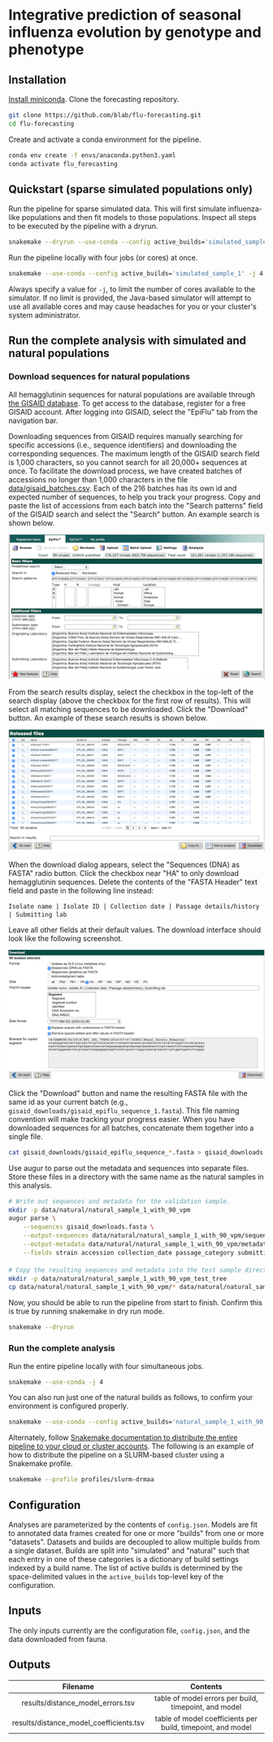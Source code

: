 # Integrative prediction of seasonal influenza evolution by genotype and phenotype

## Installation

[Install miniconda](https://conda.io/miniconda.html).
Clone the forecasting repository.

```bash
git clone https://github.com/blab/flu-forecasting.git
cd flu-forecasting
```

Create and activate a conda environment for the pipeline.

```bash
conda env create -f envs/anaconda.python3.yaml
conda activate flu_forecasting
```

## Quickstart (sparse simulated populations only)

Run the pipeline for sparse simulated data.
This will first simulate influenza-like populations and then fit models to those populations.
Inspect all steps to be executed by the pipeline with a dryrun.

```bash
snakemake --dryrun --use-conda --config active_builds='simulated_sample_1'
```

Run the pipeline locally with four jobs (or cores) at once.

```bash
snakemake --use-conda --config active_builds='simulated_sample_1' -j 4
```

Always specify a value for `-j`, to limit the number of cores available to the simulator.
If no limit is provided, the Java-based simulator will attempt to use all available cores and may cause headaches for you or your cluster's system administrator.

## Run the complete analysis with simulated and natural populations

### Download sequences for natural populations

All hemagglutinin sequences for natural populations are available through [the GISAID database](https://www.gisaid.org/).
To get access to the database, register for a free GISAID account.
After logging into GISAID, select the "EpiFlu" tab from the navigation bar.

Downloading sequences from GISAID requires manually searching for specific accessions (i.e., sequence identifiers) and downloading the corresponding sequences.
The maximum length of the GISAID search field is 1,000 characters, so you cannot search for all 20,000+ sequences at once.
To facilitate the download process, we have created batches of accessions no longer than 1,000 characters in the file [data/gisaid_batches.csv](data/gisaid_batches.csv).
Each of the 216 batches has its own id and expected number of sequences, to help you track your progress.
Copy and paste the list of accessions from each batch into the "Search patterns" field of the GISAID search and select the "Search" button.
An example search is shown below.

![Example GISAID search for a single batch](docs/figures/example-gisaid-search.png)

From the search results display, select the checkbox in the top-left of the search display (above the checkbox for the first row of results).
This will select all matching sequences to be downloaded.
Click the "Download" button.
An example of these search results is shown below.

![Example GISAID search for a single batch](docs/figures/example-gisaid-select-to-download.png)

When the download dialog appears, select the "Sequences (DNA) as FASTA" radio button.
Click the checkbox near "HA" to only download hemagglutinin sequences.
Delete the contents of the "FASTA Header" text field and paste in the following line instead:

```
Isolate name | Isolate ID | Collection date | Passage details/history | Submitting lab
```

Leave all other fields at their default values.
The download interface should look like the following screenshot.

![Example GISAID download for a single batch](docs/figures/example-gisaid-download.png)

Click the "Download" button and name the resulting FASTA file with the same id as your current batch (e.g., `gisaid_downloads/gisaid_epiflu_sequence_1.fasta`).
This file naming convention will make tracking your progress easier.
When you have downloaded sequences for all batches, concatenate them together into a single file.

```bash
cat gisaid_downloads/gisaid_epiflu_sequence_*.fasta > gisaid_downloads.fasta
```

Use augur to parse out the metadata and sequences into separate files.
Store these files in a directory with the same name as the natural samples in this analysis.

```bash
# Write out sequences and metadata for the validation sample.
mkdir -p data/natural/natural_sample_1_with_90_vpm
augur parse \
    --sequences gisaid_downloads.fasta \
    --output-sequences data/natural/natural_sample_1_with_90_vpm/sequences.fasta \
    --output-metadata data/natural/natural_sample_1_with_90_vpm/metadata.tsv \
    --fields strain accession collection_date passage_category submitting_lab

# Copy the resulting sequences and metadata into the test sample directory.
mkdir -p data/natural/natural_sample_1_with_90_vpm_test_tree
cp data/natural/natural_sample_1_with_90_vpm/* data/natural/natural_sample_1_with_90_vpm_test_tree/
```

Now, you should be able to run the pipeline from start to finish.
Confirm this is true by running snakemake in dry run mode.

```bash
snakemake --dryrun
```

### Run the complete analysis

Run the entire pipeline locally with four simultaneous jobs.

```bash
snakemake --use-conda -j 4
```

You can also run just one of the natural builds as follows, to confirm your environment is configured properly.

```bash
snakemake --use-conda --config active_builds='natural_sample_1_with_90_vpm_sliding' -j 4
```

Alternately, follow [Snakemake documentation to distribute the entire pipeline to your cloud or cluster accounts](https://snakemake.readthedocs.io/en/stable/executing/cluster-cloud.html).
The following is an example of how to distribute the pipeline on a SLURM-based cluster using a Snakemake profile.

```bash
snakemake --profile profiles/slurm-drmaa
```

## Configuration

Analyses are parameterized by the contents of `config.json`.
Models are fit to annotated data frames created for one or more "builds" from one or more "datasets".
Datasets and builds are decoupled to allow multiple builds from a single dataset.
Builds are split into "simulated" and "natural" such that each entry in one of these categories is a dictionary of build settings indexed by a build name.
The list of active builds is determined by the space-delimited values in the `active_builds` top-level key of the configuration.

## Inputs

The only inputs currently are the configuration file, `config.json`, and the data downloaded from fauna.

## Outputs

| Filename | Contents |
|:---:|:---:|
| results/distance_model_errors.tsv | table of model errors per build, timepoint, and model |
| results/distance_model_coefficients.tsv | table of model coefficients per build, timepoint, and model |
